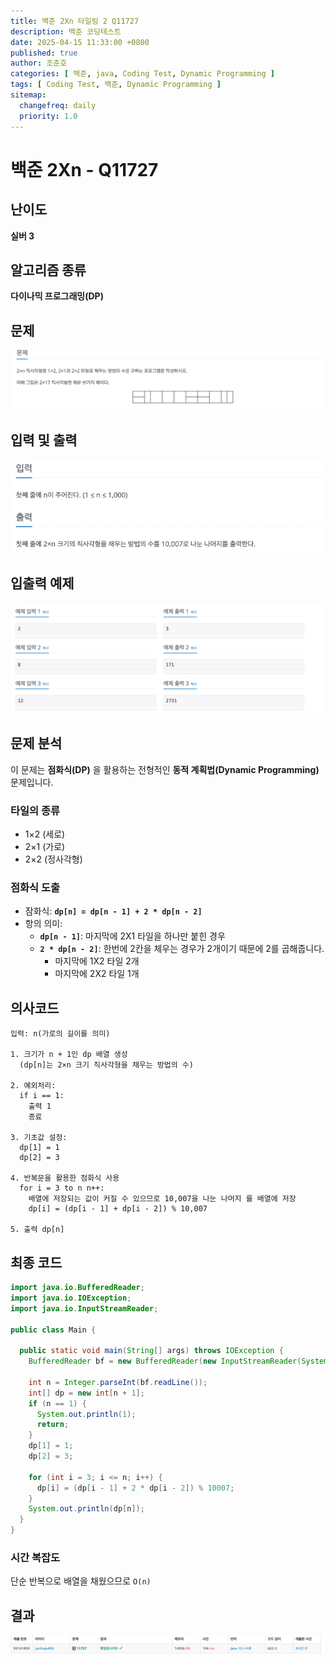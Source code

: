 ```yaml
---
title: 백준 2Xn 타일링 2 Q11727
description: 백준 코딩테스트
date: 2025-04-15 11:33:00 +0800
published: true
author: 조준호
categories: [ 백준, java, Coding Test, Dynamic Programming ]
tags: [ Coding Test, 백준, Dynamic Programming ]
sitemap:
  changefreq: daily
  priority: 1.0
---
```


# 백준 2Xn - Q11727

## 난이도

**실버 3**

## 알고리즘 종류

**다이나믹 프로그래밍(DP)**

## 문제

![문제](/assets/img/postImg/04:15/문제.png)

## 입력 및 출력

![입출력](/assets/img/postImg/04:15/입력_및_출력.png)

## 입출력 예제

![입출력_예제](/assets/img/postImg/04:15/입출력_예제.png)

## 문제 분석

이 문제는 **점화식(DP)** 을 활용하는 전형적인 **동적 계획법(Dynamic Programming)** 문제입니다.

### 타일의 종류

- 1×2 (세로)
- 2×1 (가로)
- 2×2 (정사각형)

### 점화식 도출

- 잠화식: **`dp[n] = dp[n - 1] + 2 * dp[n - 2]`**
- 항의 의미:
  - **`dp[n - 1]`**: 마지막에 2X1 타일을 하나만 붙힌 경우
  - **`2 * dp[n - 2]`**: 한번에 2칸을 체우는 경우가 2개이기 때문에 2를 곱해줍니다.
    - 마지막에 1X2 타일 2개
    - 마지막에 2X2 타일 1개

## 의사코드

```text
입력: n(가로의 길이를 의미)

1. 크기가 n + 1인 dp 배열 생성
  (dp[n]는 2×n 크기 직사각형을 채우는 방법의 수)
  
2. 예외처리:
  if i == 1:
    출력 1
    종료
    
3. 기초값 설정:
  dp[1] = 1
  dp[2] = 3

4. 반복문을 활용한 점화식 사용
  for i = 3 to n n++:
    배열에 저장되는 값이 커질 수 있으므로 10,007을 나눈 나머지 를 배열에 저장
    dp[i] = (dp[i - 1] + dp[i - 2]) % 10,007

5. 출력 dp[n] 
```

## 최종 코드

```java
import java.io.BufferedReader;
import java.io.IOException;
import java.io.InputStreamReader;

public class Main {

  public static void main(String[] args) throws IOException {
    BufferedReader bf = new BufferedReader(new InputStreamReader(System.in));

    int n = Integer.parseInt(bf.readLine());
    int[] dp = new int[n + 1];
    if (n == 1) {
      System.out.println(1);
      return;
    }
    dp[1] = 1;
    dp[2] = 3;

    for (int i = 3; i <= n; i++) {
      dp[i] = (dp[i - 1] + 2 * dp[i - 2]) % 10007;
    }
    System.out.println(dp[n]);
  }
}
```

### 시간 복잡도

단순 반복으로 배열을 채웠으므로 `O(n)`

## 결과
![결과](/assets/img/postImg/04:15/결과.png)
